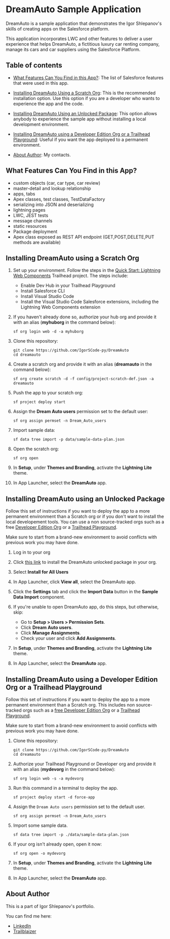 # DreamAuto Sample Application

DreamAuto is a sample application that demonstrates the Igor Shlepanov's skills of creating apps on the Salesforce platform. 

This application incorporates LWC and other features to deliver a user experience that helps DreamAuto, a fictitious luxury car renting company, manage its cars and car suppliers using the Salesforce Platform.


## Table of contents

-   [What Features Can You Find in this App?](#what_features_can_you_find_in_this_app): The list of Salesforce features that were used in this app.

-   [Installing DreamAuto Using a Scratch Org](#installing-dreamauto-using-a-scratch-org): This is the recommended installation option. Use this option if you are a developer who wants to experience the app and the code.

-   [Installing DreamAuto Using an Unlocked Package](#installing-dreamauto-using-an-unlocked-package): This option allows anybody to experience the sample app without installing a local development environment.

-   [Installing DreamAuto using a Developer Edition Org or a Trailhead Playground](#installing-dreamauto-using-a-developer-edition-org-or-a-trailhead-playground): Useful if you want the app deployed to a permanent environment.

-   [About Author](#about-author): My contacts.


## What Features Can You Find in this App?

- custom objects (car, car type, car review)
- master-detail and lookup relationship
- apps, tabs
- Apex classes, test classes, TestDataFactory
- serializing into JSON and deserializing
- lightning pages
- LWC, JEST tests
- message channels
- static resources
- Package deployment
- Apex class exposed as REST API endpoint (GET,POST,DELETE,PUT methods are available)

## Installing DreamAuto using a Scratch Org

1. Set up your environment. Follow the steps in the [Quick Start: Lightning Web Components](https://trailhead.salesforce.com/content/learn/projects/quick-start-lightning-web-components/) Trailhead project. The steps include:

    - Enable Dev Hub in your Trailhead Playground
    - Install Salesforce CLI
    - Install Visual Studio Code
    - Install the Visual Studio Code Salesforce extensions, including the Lightning Web Components extension

1. If you haven't already done so, authorize your hub org and provide it with an alias (**myhuborg** in the command below):

    ```
    sf org login web -d -a myhuborg
    ```

1. Clone this repository:

    ```
    git clone https://github.com/IgorSCode-py/DreamAuto
    cd dreamauto
    ```

1. Create a scratch org and provide it with an alias (**dreamauto** in the command below):

    ```
    sf org create scratch -d -f config/project-scratch-def.json -a dreamauto
    ```

1. Push the app to your scratch org:

    ```
    sf project deploy start
    ```

1. Assign the **Dream Auto users** permission set to the default user:

    ```
    sf org assign permset -n Dream_Auto_users
    ```

1. Import sample data:

    ```
    sf data tree import -p data/sample-data-plan.json
    ```

1. Open the scratch org:

    ```
    sf org open
    ```

1. In **Setup**, under **Themes and Branding**, activate the **Lightning Lite** theme.

1. In App Launcher, select the **DreamAuto** app.


## Installing DreamAuto using an Unlocked Package

Follow this set of instructions if you want to deploy the app to a more permanent environment than a Scratch org or if you don't want to install the local developement tools. You can use a non source-tracked orgs such as a free [Developer Edition Org](https://developer.salesforce.com/signup) or a [Trailhead Playground](https://trailhead.salesforce.com/).

Make sure to start from a brand-new environment to avoid conflicts with previous work you may have done.

1. Log in to your org

1. Click [this link](https://login.salesforce.com/packaging/installPackage.apexp?p0=04t7Q0000009wAaQAI) to install the DreamAuto unlocked package in your org.

1. Select **Install for All Users**

1. In App Launcher, click **View all**, select the DreamAuto app.

1. Click the **Settings** tab and click the **Import Data** button in the **Sample Data Import** component.

1. If you're unable to open DreamAuto app, do this steps, but otherwise, skip:

    - Go to **Setup > Users > Permission Sets**.
    - Click **Dream Auto users**.
    - Click **Manage Assignments**.
    - Check your user and click **Add Assignments**.

1. In **Setup**, under **Themes and Branding**, activate the **Lightning Lite** theme.

1. In App Launcher, select the **DreamAuto** app.


## Installing DreamAuto using a Developer Edition Org or a Trailhead Playground

Follow this set of instructions if you want to deploy the app to a more permanent environment than a Scratch org.
This includes non source-tracked orgs such as a [free Developer Edition Org](https://developer.salesforce.com/signup) or a [Trailhead Playground](https://trailhead.salesforce.com/).

Make sure to start from a brand-new environment to avoid conflicts with previous work you may have done.

1. Clone this repository:

    ```
    git clone https://github.com/IgorSCode-py/DreamAuto
    cd dreamauto
    ```

1. Authorize your Trailhead Playground or Developer org and provide it with an alias (**mydevorg** in the command below):

    ```
    sf org login web -s -a mydevorg
    ```

1. Run this command in a terminal to deploy the app.

    ```
    sf project deploy start -d force-app
    ```

1. Assign the `Dream Auto users` permission set to the default user.

    ```
    sf org assign permset -n Dream_Auto_users
    ```

1. Import some sample data.

    ```
    sf data tree import -p ./data/sample-data-plan.json
    ```

1. If your org isn't already open, open it now:

    ```
    sf org open -o mydevorg
    ```

1. In **Setup**, under **Themes and Branding**, activate the **Lightning Lite** theme.

1. In App Launcher, select the **DreamAuto** app.

## About Author

This is a part of Igor Shlepanov's portfolio.

You can find me here:

- [LinkedIn](https://www.linkedin.com/in/igor-shlepanov-b22a8863/)
- [Trailblaizer](https://trailblazer.me/id/ishlepanov)
